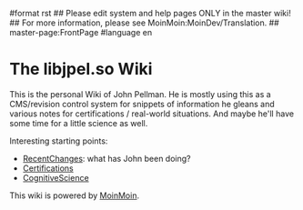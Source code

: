 \#format rst \#\# Please edit system and help pages ONLY in the master wiki! \#\# For more information, please see MoinMoin:MoinDev/Translation. \#\# master-page:FrontPage \#language en

The libjpel.so Wiki
===================

This is the personal Wiki of John Pellman. He is mostly using this as a CMS/revision control system for snippets of information he gleans and various notes for certifications / real-world situations. And maybe he'll have some time for a little science as well.

Interesting starting points:

-   [RecentChanges](../RecentChanges): what has John been doing?
-   [Certifications](../Certifications)
-   [CognitiveScience](../CognitiveScience)

This wiki is powered by [MoinMoin](http://moinmo.in/).
